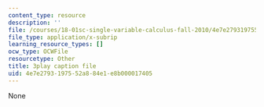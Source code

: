 ```yaml
---
content_type: resource
description: ''
file: /courses/18-01sc-single-variable-calculus-fall-2010/4e7e2793197552a884e1e8b000017405_HgEqXhsIq_g.vtt
file_type: application/x-subrip
learning_resource_types: []
ocw_type: OCWFile
resourcetype: Other
title: 3play caption file
uid: 4e7e2793-1975-52a8-84e1-e8b000017405
---
```

None

